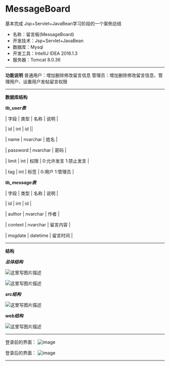 # MessageBoard
基本完成
Jsp+Servlet+JavaBean学习阶段的一个案例总结

 - 名称：留言板(MessageBoard)
 - 开发技术：Jsp+Servlet+JavaBean
 - 数据库：Mysql
 - 开发工具：IntelliJ IDEA 2016.1.3
 - 服务器：Tomcat 8.0.36


----------


**功能说明**
普通用户：增加删除修改留言信息
管理员：增加删除修改留言信息、管理用户、设置用户发帖留言权限


----------


 **数据库结构**
 
 ***tb_user表***
 
 |  字段  |   类型  |   名称  |   说明  |

 |  id  |   int |   id  ||
 
 |  name    |   nvarchar    |   姓名  |
 
 |  password    |   nvarchar    |   密码  |
 
 |  limit   |   int |   权限  |   0:允许发言   1:禁止发言 |
 
 |  tag |   int |   标签  |   0:用户       1:管理员    |
 


***tb_message表***

 |  字段  |   类型  |   名称  |   说明  |
 

 |  id  |   int |   id  |
 
 |  author  |   nvarchar    |   作者  |
 
 |  context |   nvarchar    |   留言内容    |
 
 |  msgdate |   datetime    |   留言时间    |
 



----------

**结构**

***总体结构***

![这里写图片描述](http://img.blog.csdn.net/20160801124122806)


![这里写图片描述](http://img.blog.csdn.net/20160801124206509)

***src结构***

![这里写图片描述](http://img.blog.csdn.net/20160801124256525)

***web结构***

![这里写图片描述](http://img.blog.csdn.net/20160801124402727)


----------

登录前的界面：
![image](https://github.com/YEN-GitHub/MessageBoard/blob/master/Img/1.png)

登录后的界面：
![image](https://github.com/YEN-GitHub/MessageBoard/blob/master/Img/2.png)

----------


